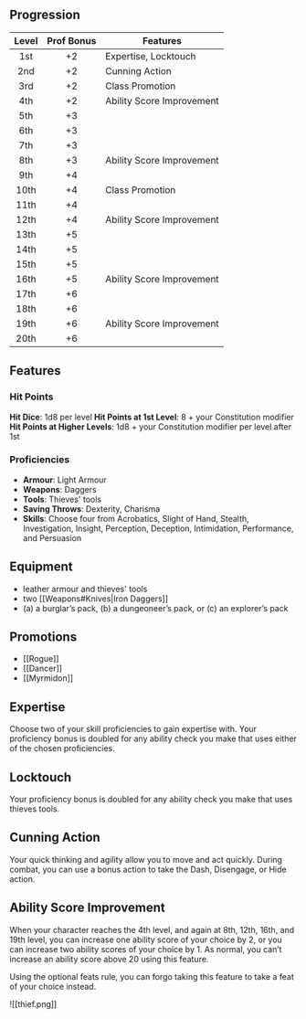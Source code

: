 ## Progression
| Level | Prof Bonus | Features                  |
| :---: | :--------: | ------------------------- |
|  1st  |     +2     | Expertise, Locktouch      |
|  2nd  |     +2     | Cunning Action            |
|  3rd  |     +2     | Class Promotion           |
|  4th  |     +2     | Ability Score Improvement |
|  5th  |     +3     |                           |
|  6th  |     +3     |                           |
|  7th  |     +3     |                           |
|  8th  |     +3     | Ability Score Improvement |
|  9th  |     +4     |                           |
| 10th  |     +4     | Class Promotion           |
| 11th  |     +4     |                           |
| 12th  |     +4     | Ability Score Improvement |
| 13th  |     +5     |                           |
| 14th  |     +5     |                           |
| 15th  |     +5     |                           |
| 16th  |     +5     | Ability Score Improvement |
| 17th  |     +6     |                           |
| 18th  |     +6     |                           |
| 19th  |     +6     | Ability Score Improvement |
| 20th  |     +6     |                           |
## Features
### Hit Points
**Hit Dice**: 1d8 per level
**Hit Points at 1st Level**: 8 + your Constitution modifier
**Hit Points at Higher Levels**: 1d8 + your Constitution modifier per level after 1st
### Proficiencies
- **Armour**: Light Armour
- **Weapons**: Daggers
- **Tools**: Thieves' tools
- **Saving Throws**: Dexterity, Charisma
- **Skills**: Choose four from Acrobatics, Slight of Hand, Stealth, Investigation, Insight, Perception, Deception, Intimidation, Performance, and Persuasion
## Equipment
- leather armour and thieves' tools
- two [[Weapons#Knives|Iron Daggers]]
- (a) a burglar’s pack, (b) a dungeoneer’s pack, or (c) an explorer’s pack
## Promotions
- [[Rogue]]
- [[Dancer]]
- [[Myrmidon]]
## Expertise
Choose two of your skill proficiencies to gain expertise with. Your proficiency bonus is doubled for any ability check you make that uses either of the chosen proficiencies.
## Locktouch
Your proficiency bonus is doubled for any ability check you make that uses thieves tools.
## Cunning Action
Your quick thinking and agility allow you to move and act quickly. During combat, you can use a bonus action to take the Dash, Disengage, or Hide action.
## Ability Score Improvement
When your character reaches the 4th level, and again at 8th, 12th, 16th, and 19th level, you can increase one ability score of your choice by 2, or you can increase two ability scores of your choice by 1. As normal, you can’t increase an ability score above 20 using this feature.

Using the optional feats rule, you can forgo taking this feature to take a feat of your choice instead.

![[thief.png]]